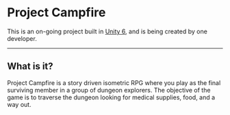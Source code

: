 # Project Campfire
This is an on-going project built in [Unity 6](https://docs.unity3d.com/6000.0/Documentation/Manual/UnityManual.html), and is being created by one developer.
* * *
## What is it?
Project Campfire is a story driven isometric RPG where you play as the final surviving member in a group of dungeon explorers. The objective of the game is to traverse the dungeon looking for medical supplies, food, and a way out.
